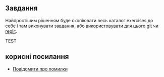 ## Завдання


Найпростішим рішенням буде скопіювати весь каталог exercises до себе і там
виконувати завдання, або [використовувати для цього git чи replit](https://pyneng.readthedocs.io/uk/latest/book/02_git_github/index.html).

TEST

## корисні посилання

* [Повідомити про помилки](https://github.com/natenka/pyneng-book-uk/discussions/categories/%D0%B7%D0%BD%D0%B0%D0%B9%D0%B4%D0%B5%D0%BD%D0%B0-%D0%BF%D1%80%D0%BE%D0%B1%D0%BB%D0%B5%D0%BC%D0%B0-%D0%BF%D0%BE%D0%BC%D0%B8%D0%BB%D0%BA%D0%B0)
